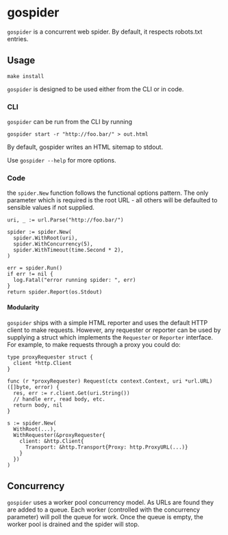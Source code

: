 # gospider

`gospider` is a concurrent web spider. By default, it respects robots.txt entries.

## Usage

    make install

`gospider` is designed to be used either from the CLI or in code.

### CLI

`gospider` can be run from the CLI by running

    gospider start -r "http://foo.bar/" > out.html

By default, gospider writes an HTML sitemap to stdout.

Use `gospider --help` for more options.

### Code

the `spider.New` function follows the functional options pattern. The only parameter which is required
is the root URL - all others will be defaulted to sensible values if not supplied.

```golang
uri, _ := url.Parse("http://foo.bar/")

spider := spider.New(
  spider.WithRoot(uri),
  spider.WithConcurrency(5),
  spider.WithTimeout(time.Second * 2),
)

err = spider.Run()
if err != nil {
  log.Fatal("error running spider: ", err)
}
return spider.Report(os.Stdout)
```

#### Modularity

`gospider` ships with a simple HTML reporter and uses the default HTTP client to make requests. However, any requester
or reporter can be used by supplying a struct which implements the `Requester` or `Reporter` interface. For example,
to make requests through a proxy you could do:

```golang
type proxyRequester struct {
  client *http.Client
}

func (r *proxyRequester) Request(ctx context.Context, uri *url.URL) ([]byte, error) {
  res, err := r.client.Get(uri.String())
  // handle err, read body, etc.
  return body, nil
}

s := spider.New(
  WithRoot(...),
  WithRequester(&proxyRequester{
    client: &http.Client{
      Transport: &http.Transport{Proxy: http.ProxyURL(...)}
    }
  })
)

```

## Concurrency

`gospider` uses a worker pool concurrency model. As URLs are found they are added to a queue. Each
worker (controlled with the concurrency parameter) will poll the queue for work. Once the queue is empty,
the worker pool is drained and the spider will stop.
